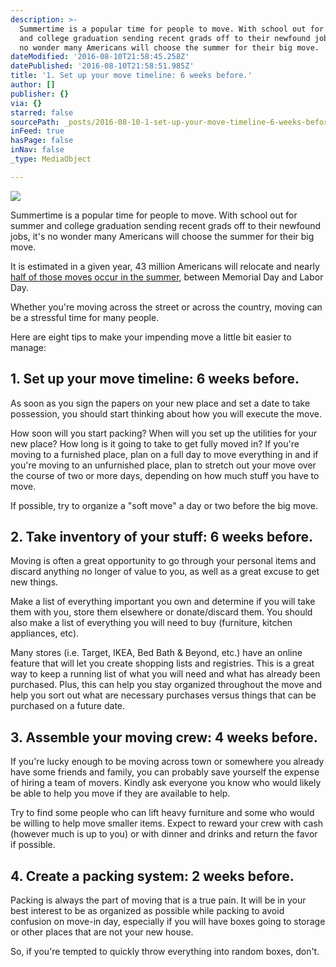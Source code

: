 ```yaml
---
description: >-
  Summertime is a popular time for people to move. With school out for summer
  and college graduation sending recent grads off to their newfound jobs, it’s
  no wonder many Americans will choose the summer for their big move.
dateModified: '2016-08-10T21:58:45.258Z'
datePublished: '2016-08-10T21:58:51.985Z'
title: '1. Set up your move timeline: 6 weeks before.'
author: []
publisher: {}
via: {}
starred: false
sourcePath: _posts/2016-08-10-1-set-up-your-move-timeline-6-weeks-before.md
inFeed: true
hasPage: false
inNav: false
_type: MediaObject

---
```

![](https://the-grid-user-content.s3-us-west-2.amazonaws.com/375f76d4-7f51-470d-9b20-2873086259ea.jpg)

Summertime is a popular time for people to move. With school out for summer and college graduation sending recent grads off to their newfound jobs, it's no wonder many Americans will choose the summer for their big move.

It is estimated in a given year, 43 million Americans will relocate and nearly [half of those moves occur in the summer][0], between Memorial Day and Labor Day.

Whether you're moving across the street or across the country, moving can be a stressful time for many people.

Here are eight tips to make your impending move a little bit easier to manage:

## 1\. Set up your move timeline: 6 weeks before.

As soon as you sign the papers on your new place and set a date to take possession, you should start thinking about how you will execute the move.

How soon will you start packing? When will you set up the utilities for your new place? How long is it going to take to get fully moved in? If you're moving to a furnished place, plan on a full day to move everything in and if you're moving to an unfurnished place, plan to stretch out your move over the course of two or more days, depending on how much stuff you have to move.

If possible, try to organize a "soft move" a day or two before the big move.

## 2\. Take inventory of your stuff: 6 weeks before.

Moving is often a great opportunity to go through your personal items and discard anything no longer of value to you, as well as a great excuse to get new things.

Make a list of everything important you own and determine if you will take them with you, store them elsewhere or donate/discard them. You should also make a list of everything you will need to buy (furniture, kitchen appliances, etc).

Many stores (i.e. Target, IKEA, Bed Bath & Beyond, etc.) have an online feature that will let you create shopping lists and registries. This is a great way to keep a running list of what you will need and what has already been purchased. Plus, this can help you stay organized throughout the move and help you sort out what are necessary purchases versus things that can be purchased on a future date.

## 3\. Assemble your moving crew: 4 weeks before.

If you're lucky enough to be moving across town or somewhere you already have some friends and family, you can probably save yourself the expense of hiring a team of movers. Kindly ask everyone you know who would likely be able to help you move if they are available to help.

Try to find some people who can lift heavy furniture and some who would be willing to help move smaller items. Expect to reward your crew with cash (however much is up to you) or with dinner and drinks and return the favor if possible.

## 4\. Create a packing system: 2 weeks before.

Packing is always the part of moving that is a true pain. It will be in your best interest to be as organized as possible while packing to avoid confusion on move-in day, especially if you will have boxes going to storage or other places that are not your new house.

So, if you're tempted to quickly throw everything into random boxes, don't.

[0]: http://www.golansmoving.com/seven-interesting-moving-facts-and-statistics